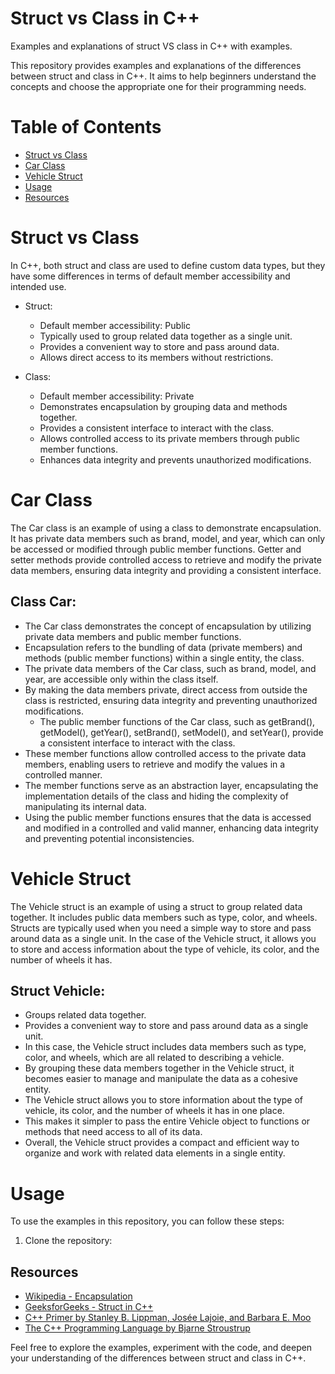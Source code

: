 # Struct vs Class in C++
Examples and explanations of struct VS class in C++ with examples.

This repository provides examples and explanations of the differences between struct and class in C++. 
It aims to help beginners understand the concepts and choose the appropriate one for their programming needs.

# Table of Contents
- [Struct vs Class](#struct-vs-class)
- [Car Class](#car-class)
- [Vehicle Struct](#vehicle-struct)
- [Usage](#usage)
- [Resources](#resources)

# Struct vs Class

In C++, both struct and class are used to define custom data types, but they have some differences in terms of default member accessibility and intended use.

- Struct:
  - Default member accessibility: Public
  - Typically used to group related data together as a single unit.
  - Provides a convenient way to store and pass around data.
  - Allows direct access to its members without restrictions.

- Class:
  - Default member accessibility: Private
  - Demonstrates encapsulation by grouping data and methods together.
  - Provides a consistent interface to interact with the class.
  - Allows controlled access to its private members through public member functions.
  - Enhances data integrity and prevents unauthorized modifications.

# Car Class

The Car class is an example of using a class to demonstrate encapsulation. 
It has private data members such as brand, model, and year, which can only be accessed or modified through public member functions. 
Getter and setter methods provide controlled access to retrieve and modify the private data members, ensuring data integrity and providing a consistent interface.

## Class Car:
- The Car class demonstrates the concept of encapsulation by utilizing private data members and public member functions.
- Encapsulation refers to the bundling of data (private members) and methods (public member functions) within a single entity, the class.
- The private data members of the Car class, such as brand, model, and year, are accessible only within the class itself.
- By making the data members private, direct access from outside the class is restricted, ensuring data integrity and preventing unauthorized modifications.
  - The public member functions of the Car class, such as getBrand(), getModel(), getYear(), setBrand(), setModel(), and setYear(), provide a consistent interface to interact with the class.
- These member functions allow controlled access to the private data members, enabling users to retrieve and modify the values in a controlled manner.
- The member functions serve as an abstraction layer, encapsulating the implementation details of the class and hiding the complexity of manipulating its internal data.
- Using the public member functions ensures that the data is accessed and modified in a controlled and valid manner, enhancing data integrity and preventing potential inconsistencies.

# Vehicle Struct

The Vehicle struct is an example of using a struct to group related data together. 
It includes public data members such as type, color, and wheels. 
Structs are typically used when you need a simple way to store and pass around data as a single unit. 
In the case of the Vehicle struct, it allows you to store and access information about the type of vehicle, its color, and the number of wheels it has.

## Struct Vehicle:
- Groups related data together.
- Provides a convenient way to store and pass around data as a single unit.
- In this case, the Vehicle struct includes data members such as type, color, and wheels, which are all related to describing a vehicle.
- By grouping these data members together in the Vehicle struct, it becomes easier to manage and manipulate the data as a cohesive entity.
- The Vehicle struct allows you to store information about the type of vehicle, its color, and the number of wheels it has in one place.
- This makes it simpler to pass the entire Vehicle object to functions or methods that need access to all of its data.
- Overall, the Vehicle struct provides a compact and efficient way to organize and work with related data elements in a single entity.


# Usage

To use the examples in this repository, you can follow these steps:

1. Clone the repository:

## Resources

- [Wikipedia - Encapsulation](https://en.wikipedia.org/wiki/Encapsulation_(computer_programming))
- [GeeksforGeeks - Struct in C++](https://www.geeksforgeeks.org/structures-in-cpp/)
- [C++ Primer by Stanley B. Lippman, Josée Lajoie, and Barbara E. Moo](https://www.amazon.com/C-Primer-Stanley-B-Lippman/dp/0321714113)
- [The C++ Programming Language by Bjarne Stroustrup](https://www.amazon.com/C-Programming-Language-4th/dp/0321563840)

Feel free to explore the examples, experiment with the code, and deepen your understanding of the differences between struct and class in C++.

